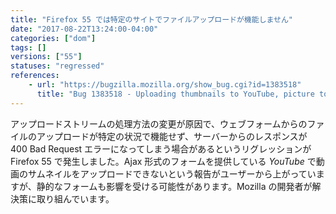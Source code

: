 ```yaml
---
title: "Firefox 55 では特定のサイトでファイルアップロードが機能しません"
date: "2017-08-22T13:24:00-04:00"
categories: ["dom"]
tags: []
versions: ["55"]
statuses: "regressed"
references:
    - url: "https://bugzilla.mozilla.org/show_bug.cgi?id=1383518"
      title: "Bug 1383518 - Uploading thumbnails to YouTube, picture to Tweakers.net not working on Firefox 55+"
---
```

アップロードストリームの処理方法の変更が原因で、ウェブフォームからのファイルのアップロードが特定の状況で機能せず、サーバーからのレスポンスが 400 Bad Request エラーになってしまう場合があるというリグレッションが Firefox 55 で発生しました。Ajax 形式のフォームを提供している *YouTube* で動画のサムネイルをアップロードできないという報告がユーザーから上がっていますが、静的なフォームも影響を受ける可能性があります。Mozilla の開発者が解決策に取り組んでいます。
